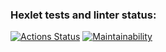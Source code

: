 ### Hexlet tests and linter status:
[![Actions Status](https://github.com/volkov-timofey/python-project-49/workflows/hexlet-check/badge.svg)](https://github.com/volkov-timofey/python-project-49/actions)
[![Maintainability](https://api.codeclimate.com/v1/badges/a99a88d28ad37a79dbf6/maintainability)](https://codeclimate.com/github/volkov-timofey/python-project-49/maintainability)

